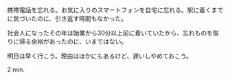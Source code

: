 携帯電話を忘れる。お気に入りのスマートフォンを自宅に忘れる。駅に着くまでに気づいたのに、引き返す時間もなかった。

社会人になったその年は始業から30分以上前に着いていたから、忘れものを取りに帰る余裕があったのに、いまではない。

明日は早く行こう。理由はほかにもあるけど、遅いしやめておこう。

2 min.
